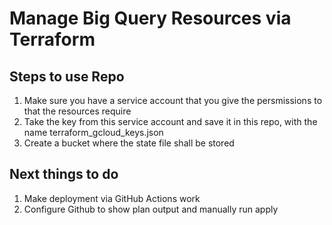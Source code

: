 # Manage Big Query Resources via Terraform

## Steps to use Repo
1. Make sure you have a service account that you give the persmissions to that the resources require
2. Take the key from this service account and save it in this repo, with the name terraform_gcloud_keys.json
3. Create a bucket where the state file shall be stored

## Next things to do
1. Make deployment via GitHub Actions work
2. Configure Github to show plan output and manually run apply
